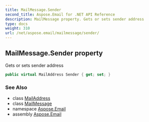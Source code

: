 ```yaml
---
title: MailMessage.Sender
second_title: Aspose.Email for .NET API Reference
description: MailMessage property. Gets or sets sender address
type: docs
weight: 310
url: /net/aspose.email/mailmessage/sender/
---
```

## MailMessage.Sender property

Gets or sets sender address

```csharp
public virtual MailAddress Sender { get; set; }
```

### See Also

* class [MailAddress](../../mailaddress/)
* class [MailMessage](../)
* namespace [Aspose.Email](../../mailmessage/)
* assembly [Aspose.Email](../../../)


